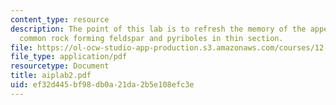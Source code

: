 ```yaml
---
content_type: resource
description: The point of this lab is to refresh the memory of the appearance of the
  common rock forming feldspar and pyriboles in thin section.
file: https://ol-ocw-studio-app-production.s3.amazonaws.com/courses/12-490-advanced-igneous-petrology-fall-2005/ef32d445bf98db0a21da2b5e108efc3e_aiplab2.pdf
file_type: application/pdf
resourcetype: Document
title: aiplab2.pdf
uid: ef32d445-bf98-db0a-21da-2b5e108efc3e
---
```

